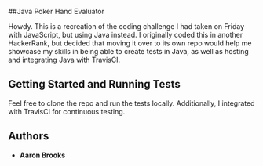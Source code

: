 ##Java Poker Hand Evaluator

Howdy. This is a recreation of the coding challenge I had taken on Friday with JavaScript, but using Java instead. I originally coded this in another HackerRank, but decided that moving it over to its own repo would help me showcase my skills in being able to create tests in Java, as well as hosting and integrating Java with TravisCI.

## Getting Started and Running Tests

Feel free to clone the repo and run the tests locally. Additionally, I integrated with TravisCI for continuous testing.

## Authors

* **Aaron Brooks**

